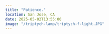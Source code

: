 ```yaml
---
title: "Patience."
location: San Jose, CA
date: 2025-05-02T13:55:00
image: "/triptych-lamp/triptych-f-light.JPG"
---
```

